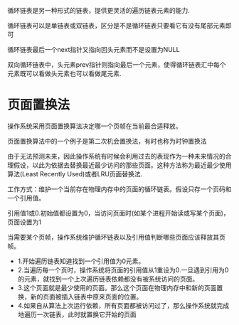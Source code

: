 循环链表是另一种形式的链表，提供更灵活的遍历链表元素的能力.

循环链表可以是单链表或双链表，区分是不是循环链表只要看它有没有尾部元素即可

循环链表最后一个next指针又指向回头元素而不是设置为NULL

双向循环链表中，头元素prev指针则指向最后一个元素，使得循环链表汇中每个元素既可以看做头元素也可以看做尾元素.

# 页面置换法

操作系统采用页面置换算法决定哪一个页帧在当前最合适释放。

页面置换算法中的一个例子是第二次机会置换法，有时也称为时钟置换法

由于无法预测未来，因此操作系统有时候会利用过去的表现作为一种未来情况的合理假设，以此为依据去替换最近最少访问的那些页面。这种方法称为最近最少使用算法(Least Recently Used)或者LRU页面替换法.

工作方式：维护一个当前存在物理内存中的页面的循环链表。假设只存一个页码和一个引用值。

引用值1或0.初始值都设置为0，当访问页面时(如某个进程开始读或写某个页面)，页面设置为1

当需要某个页帧，操作系统维护循环链表以及引用值判断哪些页面应该释放其页帧。

* 1.开始遍历链表知道找到一个引用值为0元素。
* 2.当遍历每一个页时，操作系统将页面的引用值从1重设为0.一旦遇到引用为0的元素，就找到一个上次遍历链表依赖都没有被系统访问的页面。
* 3.这个页面就是最少使用的页面。那么这个页面在物理内存中和新的页面置换，新的页面被插入链表中原来页面的位置。
* 4.如果自从算法上次运行依赖，所有页面都被访问过了，那么操作系统就完成地遍历一次链表，此时就置换它开始的页面

